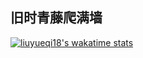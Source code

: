 ## 旧时青藤爬满墙

<!-- [![Anurag's GitHub stats](https://github-readme-stats.vercel.app/api?username=liuyueqi18&count_private=true&theme=dark&show_icons=true)](https://github.com/anuraghazra/github-readme-stats) -->

<!-- [![Top Langs](https://github-readme-stats.vercel.app/api/top-langs/?username=liuyueqi18)](https://github.com/anuraghazra/github-readme-stats) -->

<!-- DragSource -->

[![liuyueqi18's wakatime stats](https://github-readme-stats.vercel.app/api/wakatime?username=liuyueqi18)](https://github.com/anuraghazra/github-readme-stats)
